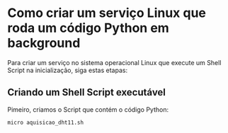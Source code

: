 # Como criar um serviço Linux que roda um código Python em background

Para criar um serviço no sistema operacional Linux que execute um Shell Script na inicialização, siga estas etapas:

## Criando um Shell Script executável

Pimeiro, criamos o Script que contém o código Python:

```
micro aquisicao_dht11.sh
```





